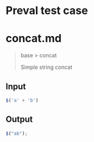 # Preval test case

# concat.md

> base > concat
>
> Simple string concat

## Input

`````js filename=intro
$('a' + 'b')
`````

## Output

`````js filename=intro
$("ab");
`````
